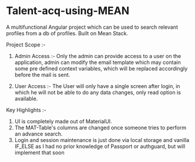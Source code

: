 # Talent-acq-using-MEAN
A multifunctional Angular project which can be used to search relevant profiles from a db of profiles.
Built on Mean Stack.

Project Scope :-

1. Admin Access :- Only the admin can provide access to a user on the application, admin can modify the email template which may contain some pre defined context variables, which will be replaced accordingly before the mail is sent.

2. User Access :- The User will only have a single screen after login, in which he will not be able to do any data changes, only read option is available.


Key Highlights :-

1. UI is completely made out of MaterialUI.
2. The MAT-Table's columns are changed once someone tries to perform an advance search.
3. Login and session maintenance is just done via local storage and vanilla  IF_ELSE as I had no prior knowledge of Passport or authguard,    but will implement that soon
